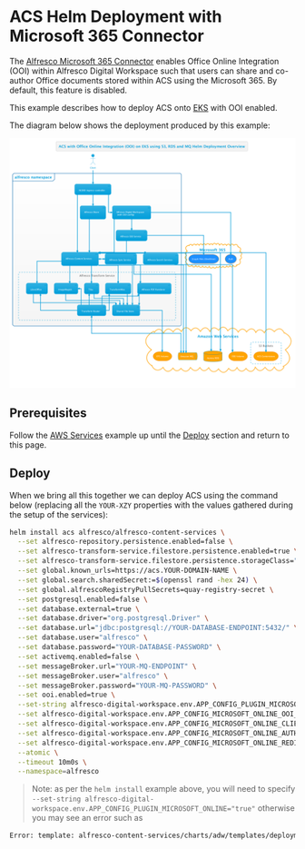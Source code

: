# ACS Helm Deployment with Microsoft 365 Connector

The [Alfresco Microsoft 365
Connector](https://docs.alfresco.com/officeonline/concepts/office-online-intro.html)
enables Office Online Integration (OOI) within Alfresco Digital Workspace such
that users can share and co-author Office documents stored within ACS using the
Microsoft 365. By default, this feature is disabled.

This example describes how to deploy ACS onto [EKS](https://aws.amazon.com/eks)
with OOI enabled.

The diagram below shows the deployment produced by this example:

![Helm with Office Online Integration](../diagrams/helm-eks-s3-rds-mq-ooi.png)

## Prerequisites

Follow the [AWS Services](with-aws-services.md) example up until the
[Deploy](with-aws-services.md#deploy) section and return to this page.

## Deploy

When we bring all this together we can deploy ACS using the command below
(replacing all the `YOUR-XZY` properties with the values gathered during the
setup of the services):

```bash
helm install acs alfresco/alfresco-content-services \
  --set alfresco-repository.persistence.enabled=false \
  --set alfresco-transform-service.filestore.persistence.enabled=true \
  --set alfresco-transform-service.filestore.persistence.storageClass="nfs-client" \
  --set global.known_urls=https://acs.YOUR-DOMAIN-NAME \
  --set global.search.sharedSecret:=$(openssl rand -hex 24) \
  --set global.alfrescoRegistryPullSecrets=quay-registry-secret \
  --set postgresql.enabled=false \
  --set database.external=true \
  --set database.driver="org.postgresql.Driver" \
  --set database.url="jdbc:postgresql://YOUR-DATABASE-ENDPOINT:5432/" \
  --set database.user="alfresco" \
  --set database.password="YOUR-DATABASE-PASSWORD" \
  --set activemq.enabled=false \
  --set messageBroker.url="YOUR-MQ-ENDPOINT" \
  --set messageBroker.user="alfresco" \
  --set messageBroker.password="YOUR-MQ-PASSWORD" \
  --set ooi.enabled=true \
  --set-string alfresco-digital-workspace.env.APP_CONFIG_PLUGIN_MICROSOFT_ONLINE="true" \
  --set alfresco-digital-workspace.env.APP_CONFIG_MICROSOFT_ONLINE_OOI_URL="https://YOUR-EXTERNAL-HOST/ooi-service/api/-default-/private/office-integration/versions/1/edit-sessions/" \
  --set alfresco-digital-workspace.env.APP_CONFIG_MICROSOFT_ONLINE_CLIENTID="YOUR-ADW-MS-ONLINE-CLIENT-ID" \
  --set alfresco-digital-workspace.env.APP_CONFIG_MICROSOFT_ONLINE_AUTHORITY="https://login.microsoftonline.com/ADW-MS-ONLINE-TENANT-ID" \
  --set alfresco-digital-workspace.env.APP_CONFIG_MICROSOFT_ONLINE_REDIRECT="https://YOUR-EXTERNAL-HOST" \
  --atomic \
  --timeout 10m0s \
  --namespace=alfresco
```

> Note: as per the `helm install` example above, you will need to specify
> `--set-string alfresco-digital-workspace.env.APP_CONFIG_PLUGIN_MICROSOFT_ONLINE="true"`
> otherwise you may see an error such as

```sh
Error: template: alfresco-content-services/charts/adw/templates/deployment.yaml:48:28: executing "alfresco-content-services/charts/adw/templates/deployment.yaml" at <$val>: wrong type for value; expected string; got bool
```
